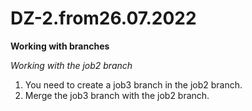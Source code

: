 # DZ-2.from26.07.2022
**Working with branches**

*Working with the job2 branch*
1. You need to create a job3 branch in the job2 branch.
2. Merge the job3 branch with the job2 branch.
